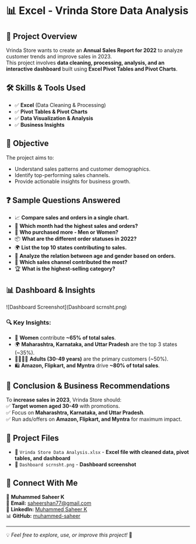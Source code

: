 # 📊 Excel - Vrinda Store Data Analysis

## 📌 Project Overview
Vrinda Store wants to create an **Annual Sales Report for 2022** to analyze customer trends and improve sales in 2023.  
This project involves **data cleaning, processing, analysis, and an interactive dashboard** built using **Excel Pivot Tables and Pivot Charts**.

## 🛠 Skills & Tools Used
- ✅ **Excel** (Data Cleaning & Processing)
- ✅ **Pivot Tables & Pivot Charts**
- ✅ **Data Visualization & Analysis**
- ✅ **Business Insights**

## 🎯 Objective
The project aims to:
- Understand sales patterns and customer demographics.
- Identify top-performing sales channels.
- Provide actionable insights for business growth.

## ❓ Sample Questions Answered
- 📈 **Compare sales and orders in a single chart.**  
- 📅 **Which month had the highest sales and orders?**  
- 👫 **Who purchased more - Men or Women?**  
- 📦 **What are the different order statuses in 2022?**  
- 🌍 **List the top 10 states contributing to sales.**  
- 👥 **Analyze the relation between age and gender based on orders.**  
- 🛒 **Which sales channel contributed the most?**  
- 🏆 **What is the highest-selling category?**  

## 📊 Dashboard & Insights
![Dashboard Screenshot](Dashboard scrnsht.png)

### 🔍 Key Insights:
- 👩 **Women** contribute **~65% of total sales**.  
- 🌍 **Maharashtra, Karnataka, and Uttar Pradesh** are the top 3 states (~35%).  
- 👨‍👩‍👧‍👦 **Adults (30-49 years)** are the primary customers (~50%).  
- 🛍️ **Amazon, Flipkart, and Myntra** drive **~80% of total sales**.  

## 🚀 Conclusion & Business Recommendations
To **increase sales in 2023**, Vrinda Store should:  
✅ **Target women aged 30-49** with promotions.  
✅ Focus on **Maharashtra, Karnataka, and Uttar Pradesh**.  
✅ Run ads/offers on **Amazon, Flipkart, and Myntra** for maximum impact.

## 📂 Project Files
- 📁 `Vrinda Store Data Analysis.xlsx` - **Excel file with cleaned data, pivot tables, and dashboard**  
- 📸 `Dashboard scrnsht.png` - **Dashboard screenshot**  

## 🔗 Connect With Me
👤 **Muhammed Saheer K**  
📧 **Email:** saheershan77@gmail.com  
🔗 **LinkedIn:** [Muhammed Saheer K](https://www.linkedin.com/in/muhammed-saheer-k-34a7372a8/)  
📊 **GitHub:** [muhammed-saheer](https://github.com/muhammed-saheer)  

---

💡 *Feel free to explore, use, or improve this project!* 🚀
